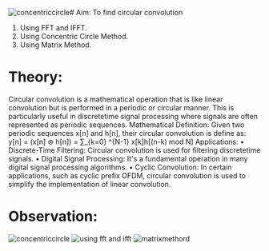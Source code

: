 ![concentriccircle](https://github.com/user-attachments/assets/029c371f-5d5a-4792-8a2d-0e2d41d9cc3e)# Aim:
To find circular convolution
1. Using FFT and IFFT.
2. Using Concentric Circle Method.
3. Using Matrix Method.
# Theory:
Circular convolution is a mathematical operation that is like linear convolution
but is performed in a periodic or circular manner. This is particularly useful in discretetime signal processing where signals are often represented as periodic sequences.
 Mathematical Definition:
 Given two periodic sequences x[n] and h[n], their circular convolution is define as:
 y[n] = (x[n] ⊛ h[n]) = ∑_{k=0} ^{N-1} x[k]h[(n-k) mod N]
 Applications:
• Discrete-Time Filtering: Circular convolution is used for filtering discretetime signals.
• Digital Signal Processing: It's a fundamental operation in many digital signal
processing algorithms.
• Cyclic Convolution: In certain applications, such as cyclic prefix OFDM,
circular convolution is used to simplify the implementation of linear
convolution.
# Observation:
![concentriccircle](https://github.com/user-attachments/assets/0f5f7266-1920-4496-9f85-971476331885)
![using fft and ifft](https://github.com/user-attachments/assets/c92b6d14-7590-43eb-8714-178bf3ac97f5)
![matrixmethord](https://github.com/user-attachments/assets/568d70f1-4c62-4831-89fa-280e2621b622)


